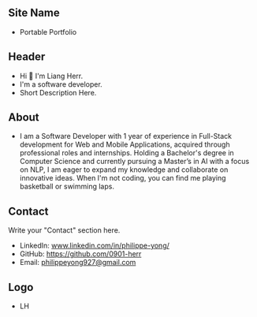 ## Site Name

- Portable Portfolio

## Header

- Hi 👋 I'm Liang Herr.
- I'm a software developer.
- Short Description Here.

## About

- I am a Software Developer with 1 year of experience in Full-Stack development for Web and Mobile Applications, acquired through professional roles and internships. Holding a Bachelor's degree in Computer Science and currently pursuing a Master’s in AI with a focus on NLP, I am eager to expand my knowledge and collaborate on innovative ideas. When I'm not coding, you can find me playing basketball or swimming laps.

## Contact

Write your "Contact" section here.

- LinkedIn: www.linkedin.com/in/philippe-yong/
- GitHub: https://github.com/0901-herr
- Email: philippeyong927@gmail.com

## Logo

- LH
